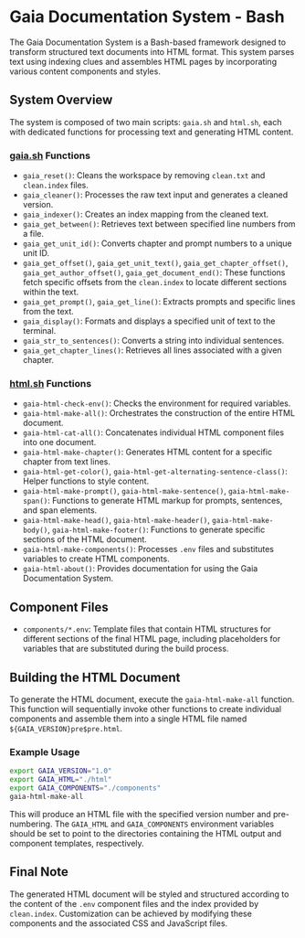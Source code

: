 # Gaia Documentation System - Bash

The Gaia Documentation System is a Bash-based framework designed to transform structured text documents into HTML format. This system parses text using indexing clues and assembles HTML pages by incorporating various content components and styles.

## System Overview

The system is composed of two main scripts: `gaia.sh` and `html.sh`, each with dedicated functions for processing text and generating HTML content.

### [gaia.sh](http://gaia.sh/) Functions

- `gaia_reset()`: Cleans the workspace by removing `clean.txt` and `clean.index` files.
- `gaia_cleaner()`: Processes the raw text input and generates a cleaned version.
- `gaia_indexer()`: Creates an index mapping from the cleaned text.
- `gaia_get_between()`: Retrieves text between specified line numbers from a file.
- `gaia_get_unit_id()`: Converts chapter and prompt numbers to a unique unit ID.
- `gaia_get_offset()`, `gaia_get_unit_text()`, `gaia_get_chapter_offset()`, `gaia_get_author_offset()`, `gaia_get_document_end()`: These functions fetch specific offsets from the `clean.index` to locate different sections within the text.
- `gaia_get_prompt()`, `gaia_get_line()`: Extracts prompts and specific lines from the text.
- `gaia_display()`: Formats and displays a specified unit of text to the terminal.
- `gaia_str_to_sentences()`: Converts a string into individual sentences.
- `gaia_get_chapter_lines()`: Retrieves all lines associated with a given chapter.

### [html.sh](http://html.sh/) Functions

- `gaia-html-check-env()`: Checks the environment for required variables.
- `gaia-html-make-all()`: Orchestrates the construction of the entire HTML document.
- `gaia-html-cat-all()`: Concatenates individual HTML component files into one document.
- `gaia-html-make-chapter()`: Generates HTML content for a specific chapter from text lines.
- `gaia-html-get-color()`, `gaia-html-get-alternating-sentence-class()`: Helper functions to style content.
- `gaia-html-make-prompt()`, `gaia-html-make-sentence()`, `gaia-html-make-span()`: Functions to generate HTML markup for prompts, sentences, and span elements.
- `gaia-html-make-head()`, `gaia-html-make-header()`, `gaia-html-make-body()`, `gaia-html-make-footer()`: Functions to generate specific sections of the HTML document.
- `gaia-html-make-components()`: Processes `.env` files and substitutes variables to create HTML components.
- `gaia-html-about()`: Provides documentation for using the Gaia Documentation System.

## Component Files

- `components/*.env`: Template files that contain HTML structures for different sections of the final HTML page, including placeholders for variables that are substituted during the build process.

## Building the HTML Document

To generate the HTML document, execute the `gaia-html-make-all` function. This function will sequentially invoke other functions to create individual components and assemble them into a single HTML file named `${GAIA_VERSION}pre$pre.html`.

### Example Usage

```bash
export GAIA_VERSION="1.0"
export GAIA_HTML="./html"
export GAIA_COMPONENTS="./components"
gaia-html-make-all

```

This will produce an HTML file with the specified version number and pre-numbering. The `GAIA_HTML` and `GAIA_COMPONENTS` environment variables should be set to point to the directories containing the HTML output and component templates, respectively.

## Final Note

The generated HTML document will be styled and structured according to the content of the `.env` component files and the index provided by `clean.index`. Customization can be achieved by modifying these components and the associated CSS and JavaScript files.

